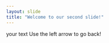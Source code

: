 ```yaml
---
layout: slide
title: "Welcome to our second slide!"
---
```

your text
Use the left arrow to go back! 
